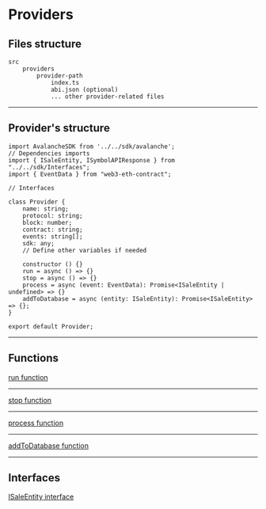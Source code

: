 # Providers

## Files structure

```
src
    providers
        provider-path
            index.ts
            abi.json (optional)
            ... other provider-related files
```

---

## Provider's structure

```
import AvalancheSDK from '../../sdk/avalanche';
// Dependencies imports
import { ISaleEntity, ISymbolAPIResponse } from "../../sdk/Interfaces";
import { EventData } from "web3-eth-contract";

// Interfaces

class Provider {
    name: string;
    protocol: string;
    block: number;
    contract: string;
    events: string[];
    sdk: any;
    // Define other variables if needed

    constructor () {}
    run = async () => {}
    stop = async () => {}
    process = async (event: EventData): Promise<ISaleEntity | undefined> => {}
    addToDatabase = async (entity: ISaleEntity): Promise<ISaleEntity> => {};
}

export default Provider;
```

---

## Functions

[run function](methods/run.md ':include')

---

[stop function](methods/stop.md ':include')

---

[process function](methods/process.md ':include')

---

[addToDatabase function](methods/addToDatabase.md ':include')

---

## Interfaces

[ISaleEntity interface](interfaces/ISaleEntity.md ':include')